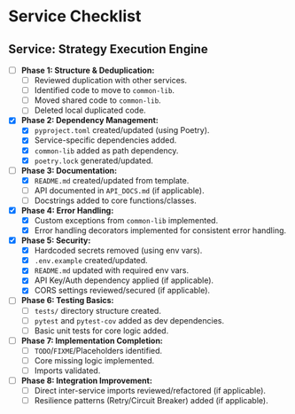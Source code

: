 # Service Checklist

## Service: Strategy Execution Engine

- [ ] **Phase 1: Structure & Deduplication:**
  - [ ] Reviewed duplication with other services.
  - [ ] Identified code to move to `common-lib`.
  - [ ] Moved shared code to `common-lib`.
  - [ ] Deleted local duplicated code.
- [X] **Phase 2: Dependency Management:**
  - [X] `pyproject.toml` created/updated (using Poetry).
  - [X] Service-specific dependencies added.
  - [X] `common-lib` added as path dependency.
  - [X] `poetry.lock` generated/updated.
- [ ] **Phase 3: Documentation:**
  - [X] `README.md` created/updated from template.
  - [ ] API documented in `API_DOCS.md` (if applicable).
  - [ ] Docstrings added to core functions/classes.
- [X] **Phase 4: Error Handling:**
  - [X] Custom exceptions from `common-lib` implemented.
  - [X] Error handling decorators implemented for consistent error handling.
- [X] **Phase 5: Security:**
  - [X] Hardcoded secrets removed (using env vars).
  - [X] `.env.example` created/updated.
  - [X] `README.md` updated with required env vars.
  - [X] API Key/Auth dependency applied (if applicable).
  - [X] CORS settings reviewed/secured (if applicable).
- [ ] **Phase 6: Testing Basics:**
  - [ ] `tests/` directory structure created.
  - [ ] `pytest` and `pytest-cov` added as dev dependencies.
  - [ ] Basic unit tests for core logic added.
- [ ] **Phase 7: Implementation Completion:**
  - [ ] `TODO`/`FIXME`/Placeholders identified.
  - [ ] Core missing logic implemented.
  - [ ] Imports validated.
- [ ] **Phase 8: Integration Improvement:**
  - [ ] Direct inter-service imports reviewed/refactored (if applicable).
  - [ ] Resilience patterns (Retry/Circuit Breaker) added (if applicable).
